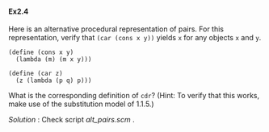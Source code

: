 #### Ex2.4

Here is an alternative procedural representation of pairs. For this representation, verify that `(car (cons x y))` yields `x` for any objects `x` and `y`.
```
(define (cons x y) 
  (lambda (m) (m x y)))

(define (car z) 
  (z (lambda (p q) p)))
```
What is the corresponding definition of `cdr`? 
(Hint: To verify that this works, make use of the substitution model of 1.1.5.)

_Solution_ : Check script _alt_pairs.scm_ .